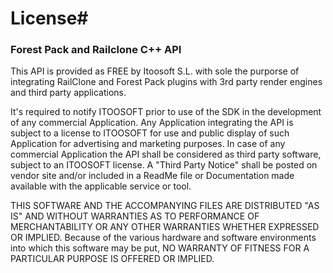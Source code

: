 # License#

### Forest Pack and Railclone C++ API ###

This API is provided as FREE by Itoosoft S.L. with sole the purporse of integrating RailClone and Forest Pack plugins with 3rd party render engines and third party applications. 

It's required to notify ITOOSOFT prior to use of the SDK in the development of any commercial Application.  Any Application integrating the API is subject to a license to ITOOSOFT for use and public display of such Application for advertising and marketing purposes. In case of any commercial Application the API shall be considered as third party software, subject to an ITOOSOFT license. A "Third Party Notice" shall be posted on vendor site and/or included in a ReadMe file or Documentation made available with the applicable service or tool.

THIS SOFTWARE AND THE ACCOMPANYING FILES ARE DISTRIBUTED "AS IS" AND WITHOUT WARRANTIES AS TO PERFORMANCE OF MERCHANTABILITY OR ANY OTHER WARRANTIES WHETHER EXPRESSED OR IMPLIED. Because of the various hardware and software environments into which this software may be put, NO WARRANTY OF FITNESS FOR A PARTICULAR PURPOSE IS OFFERED OR IMPLIED.
